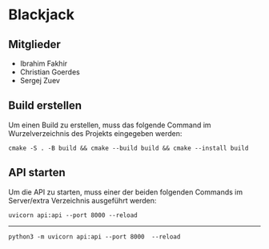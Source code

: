 # Blackjack

## Mitglieder

- Ibrahim Fakhir
- Christian Goerdes
- Sergej Zuev

## Build erstellen
Um einen Build zu erstellen, muss das folgende Command im Wurzelverzeichnis des Projekts eingegeben werden:
    
    cmake -S . -B build && cmake --build build && cmake --install build

## API starten
Um die API zu starten, muss einer der beiden folgenden Commands im Server/extra Verzeichnis ausgeführt werden:

    uvicorn api:api --port 8000 --reload
 ---

    python3 -m uvicorn api:api --port 8000  --reload
